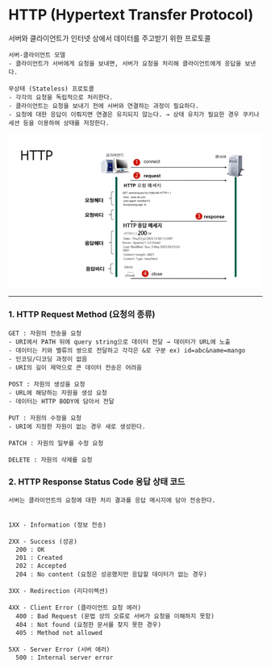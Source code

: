 # HTTP (Hypertext Transfer Protocol)
서버와 클라이언트가 인터넷 상에서 데이터를 주고받기 위한 프로토콜
````
서버-클라이언트 모델 
- 클라이언트가 서버에게 요청을 보내면, 서버가 요청을 처리해 클라이언트에게 응답을 보낸다.

무상태 (Stateless) 프로토콜
- 각각의 요청을 독립적으로 처리한다. 
- 클라이언트는 요청을 보내기 전에 서버와 연결하는 과정이 필요하다. 
- 요청에 대한 응답이 이뤄지면 연결은 유지되지 않는다. → 상태 유지가 필요한 경우 쿠키나 세션 등을 이용하여 상태를 저장한다.
````
![HTTP](/image/http.png)

---

### 1. HTTP Request Method (요청의 종류)
````
GET : 자원의 전송을 요청
- URI에서 PATH 뒤에 query string으로 데이터 전달 → 데이터가 URL에 노출
- 데이터는 키와 벨류의 쌍으로 전달하고 각각은 &로 구분 ex) id=abc&name=mango
- 인코딩/디코딩 과정이 없음
- URI의 길이 제약으로 큰 데이터 전송은 어려움

POST : 자원의 생성을 요청
- URL에 해당하는 자원을 생성 요청
- 데이터는 HTTP BODY에 담아서 전달

PUT : 자원의 수정을 요청
- URI에 지정한 자원이 없는 경우 새로 생성한다.

PATCH : 자원의 일부를 수정 요청

DELETE : 자원의 삭제를 요청
````

### 2. HTTP Response Status Code 응답 상태 코드
````
서버는 클라이언트의 요청에 대한 처리 결과를 응답 메시지에 담아 전송한다.


1XX - Information (정보 전송)

2XX - Success (성공)
  200 : OK
  201 : Created
  202 : Accepted
  204 : No content (요청은 성공했지만 응답할 데이터가 없는 경우)

3XX - Redirection (리다이렉션)

4XX - Client Error (클라이언트 요청 에러)
  400 : Bad Request (문법 상의 오류로 서버가 요청을 이해하지 못함)
  404 : Not found (요청한 문서를 찾지 못한 경우)
  405 : Method not allowed

5XX - Server Error (서버 에러)
  500 : Internal server error
````